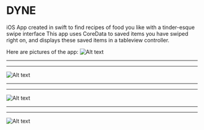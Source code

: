 # DYNE

iOS App created in swift to find recipes of food you like with a tinder-esque swipe interface
This app uses CoreData to saved items you have swiped right on, and displays these saved items in a tableview controller.

Here are pictures of the app:
![Alt text](IMG_1078 "Title")
******
******
![Alt text](IMG_1079 "Title")
******
******
![Alt text](IMG_1080 "Title")
******
******
![Alt text](IMG_1081 "Title")
